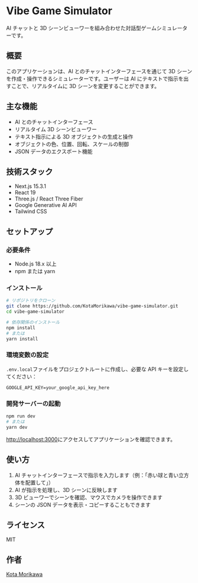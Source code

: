 # Vibe Game Simulator

AI チャットと 3D シーンビューワーを組み合わせた対話型ゲームシミュレーターです。

## 概要

このアプリケーションは、AI とのチャットインターフェースを通じて 3D シーンを作成・操作できるシミュレーターです。ユーザーは AI にテキストで指示を出すことで、リアルタイムに 3D シーンを変更することができます。

## 主な機能

- AI とのチャットインターフェース
- リアルタイム 3D シーンビューワー
- テキスト指示による 3D オブジェクトの生成と操作
- オブジェクトの色、位置、回転、スケールの制御
- JSON データのエクスポート機能

## 技術スタック

- Next.js 15.3.1
- React 19
- Three.js / React Three Fiber
- Google Generative AI API
- Tailwind CSS

## セットアップ

### 必要条件

- Node.js 18.x 以上
- npm または yarn

### インストール

```bash
# リポジトリをクローン
git clone https://github.com/KotaMorikawa/vibe-game-simulator.git
cd vibe-game-simulator

# 依存関係のインストール
npm install
# または
yarn install
```

### 環境変数の設定

`.env.local`ファイルをプロジェクトルートに作成し、必要な API キーを設定してください：

```
GOOGLE_API_KEY=your_google_api_key_here
```

### 開発サーバーの起動

```bash
npm run dev
# または
yarn dev
```

[http://localhost:3000](http://localhost:3000)にアクセスしてアプリケーションを確認できます。

## 使い方

1. AI チャットインターフェースで指示を入力します（例：「赤い球と青い立方体を配置して」）
2. AI が指示を処理し、3D シーンに反映します
3. 3D ビューワーでシーンを確認、マウスでカメラを操作できます
4. シーンの JSON データを表示・コピーすることもできます

## ライセンス

MIT

## 作者

[Kota Morikawa](https://github.com/KotaMorikawa)
